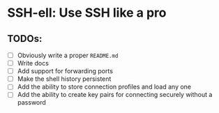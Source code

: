 # SSH-ell: Use SSH like a pro

## TODOs:

- [ ] Obviously write a proper `README.md`
- [ ] Write docs
- [ ] Add support for forwarding ports
- [ ] Make the shell history persistent
- [ ] Add the ability to store connection profiles and load any one
- [ ] Add the ability to create key pairs for connecting securely without a password
